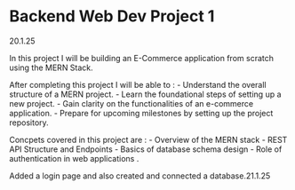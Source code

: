 # Backend Web Dev Project 1

20.1.25

In this project I will be building an E-Commerce application from scratch using the MERN Stack.

After completing this project I will be able to :
    - Understand the overall structure of a MERN project.
    - Learn the foundational steps of setting up a new project.
    - Gain clarity on the functionalities of an e-commerce application.
    - Prepare for upcoming milestones by setting up the project repository.

Concpets covered in this project are :
    - Overview of the MERN stack
    - REST API Structure and Endpoints
    - Basics of database schema design
    - Role of authentication in web applications
.

Added a login page and also created and connected a database.21.1.25


